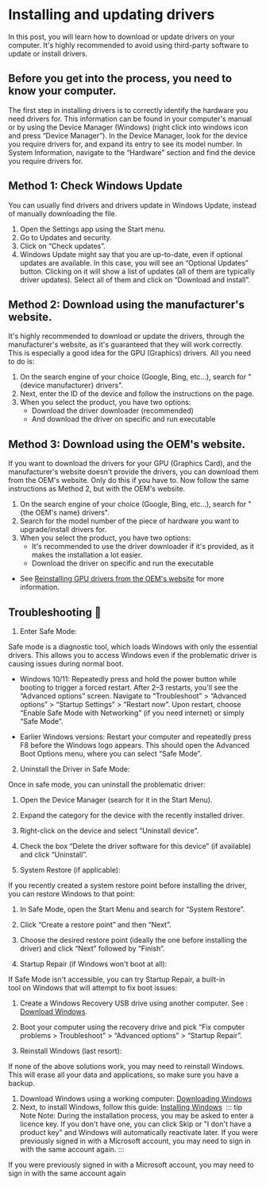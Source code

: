 # Installing and updating drivers 
In this post, you will learn how to download or update drivers on your computer.
It's highly recommended to avoid using third-party software to update or install drivers.
## Before you get into the process, you need to know your computer.
The first step in installing drivers is to correctly identify the hardware you need drivers for. This information can be found in your computer's manual or by using the Device Manager (Windows) (right click into windows icon and press “Device Manager”). In the Device Manager, look for the device you require drivers for, and expand its entry to see its model number. In System Information, navigate to the “Hardware” section and find the device you require drivers for.

## Method 1: Check Windows Update
You can usually find drivers and drivers update in Windows Update, instead of manually downloading the file.
 1. Open the Settings app using the Start menu.
 2. Go to Updates and security.
 3. Click on “Check updates”.
 4. Windows Update might say that you are up-to-date, even if optional updates are available. In this case, you will see an “Optional Updates” button. Clicking on it will show a list of updates (all of them are typically driver updates). Select all of them and click on “Download and install”.

## Method 2: Download using the manufacturer's website.
It's highly recommended to download or update the drivers, through the manufacturer's website, as it's guaranteed that they will work correctly. This is especially a good idea for the GPU (Graphics) drivers.
All you need to do is:

 1. On the search engine of your choice (Google, Bing, etc…), search for "{device manufacturer} drivers".
 2. Next, enter the ID of the device and follow the instructions on the page.
 3. When you select the product, you have two options:
	- Download the driver downloader (recommended)
	- And download the driver on specific and run executable

## Method 3: Download using the OEM's website.
If you want to download the drivers for your GPU (Graphics Card), and the manufacturer's website doesn't provide the drivers, you can download them from the OEM's website. Only do this if you have to.
Now follow the same instructions as Method 2, but with the OEM's website.

 1. On the search engine of your choice (Google, Bing, etc…), search for "{the OEM's name} drivers".
 2. Search for the model number of the piece of hardware you want to upgrade/install drivers for.
 3. When you select the product, you have two options:
	- It's recommended to use the driver downloader if it's provided, as it makes the installation a lot easier.
	- Download the driver on specific and run the executable
- See [Reinstalling GPU drivers from the OEM's website](https://msft.chat/wiki/reinstalling-gpu-drivers.html#method-3-oem-website) for more information.
## Troubleshooting 🔧

1. Enter Safe Mode:

Safe mode is a diagnostic tool, which loads Windows with only the essential drivers. This allows you to access Windows even if the problematic driver is causing issues during normal boot.

 - Windows 10/11: Repeatedly press and hold the power button while booting to trigger a forced restart. After 2–3 restarts, you'll see the “Advanced options” screen. Navigate to “Troubleshoot” > “Advanced options” > “Startup Settings” > “Restart now”. Upon restart, choose “Enable Safe Mode with Networking” (if you need internet) or simply “Safe Mode”.

 - Earlier Windows versions: Restart your computer and repeatedly press F8 before the Windows logo appears. This should open the Advanced Boot Options menu, where you can select “Safe Mode”.

2. Uninstall the Driver in Safe Mode:

Once in safe mode, you can uninstall the problematic driver:

 1. Open the Device Manager (search for it in the Start Menu).
 2. Expand the category for the device with the recently installed driver.
 3. Right-click on the device and select “Uninstall device”.
 4. Check the box “Delete the driver software for this device” (if available) and click “Uninstall”.

3. System Restore (if applicable):

If you recently created a system restore point before installing the driver, you can restore Windows to that point:

 1. In Safe Mode, open the Start Menu and search for “System Restore”.
 2. Click “Create a restore point” and then “Next”.
 3. Choose the desired restore point (ideally the one before installing the driver) and click “Next” followed by “Finish”.

4. Startup Repair (if Windows won't boot at all):

If Safe Mode isn't accessible, you can try Startup Repair, a built-in tool on Windows that will attempt to fix boot issues:

 1. Create a Windows Recovery USB drive using another computer. See : [Download Windows](https://msft.chat/wiki/downloading-windows.html).
 2. Boot your computer using the recovery drive and pick “Fix computer problems > Troubleshoot” > “Advanced options” > “Startup Repair”.

5. Reinstall Windows (last resort):

If none of the above solutions work, you may need to reinstall Windows. This will erase all your data and applications, so make sure you have a backup.

 1. Download Windows using a working computer: [Downloading Windows](https://msft.chat/wiki/downloading-windows.html)
 2. Next, to install Windows, follow this guide: [Installing Windows](https://msft.chat/wiki/installing-windows.html) 
::: tip Note
Note: During the installation process, you may be asked to enter a licence key. If you don't have one, you can click Skip or "I don't have a product key" and Windows will automatically reactivate later. If you were previously signed in with a Microsoft account, you may need to sign in with the same account again.
:::

 If you were previously signed in with a Microsoft account, you may need to sign in with the same account again
